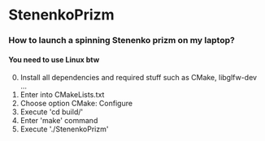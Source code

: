 # StenenkoPrizm

### How to launch a spinning Stenenko prizm on my laptop?

#### You need to use Linux btw

0. Install all dependencies and required stuff such as CMake, libglfw-dev ...
1. Enter into CMakeLists.txt
2. Choose option CMake: Configure
3. Execute 'cd build/'
4. Enter 'make' command
5. Execute './StenenkoPrizm'